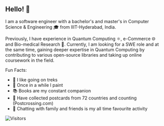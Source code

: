 ## Hello! 👋

I am a software engineer with a bachelor's and master's in Computer Science & Engineering 🎓 from IIIT-Hyderabad, India.

Previously, I have experience in Quantum Computing ⚛️, e-Commerce 🌐 and Bio-medical Research 🦾. Currently, I am looking for a SWE role and at the same time, gaining deeper expertise in Quantum Computing by contributing to various open-source libraries and taking up online coursework in the field.

Fun Facts:
- 🥾 I like going on treks
- 🎨 Once in a while I paint
- 📚 Books are my constant companion
- 📮 Have collected postcards from 72 countries and counting (Postcrossing.com)
- 💬 Chatting with family and friends is my all time favourite activity


![Visitors](https://api.visitorbadge.io/api/visitors?path=Akshita07&label=Visitors&countColor=%2337d67a)
<!--
**Akshita07/Akshita07** is a ✨ _special_ ✨ repository because its `README.md` (this file) appears on your GitHub profile.
-->
